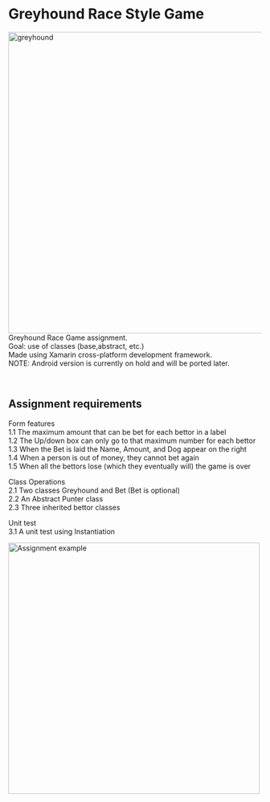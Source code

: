 # Greyhound Race Style Game

<img alt="greyhound" align="right" src="https://user-images.githubusercontent.com/26443901/27252774-7fe3c5a8-53ba-11e7-94f0-d69fd1ac386b.gif" height="600px" />

<p>Greyhound Race Game assignment.</br>
Goal: use of classes (base,abstract, etc.)</br>
Made using Xamarin cross-platform development framework.</br>
NOTE: Android version is currently on hold and will be ported later.</p>
<br clear="all"/>

## Assignment requirements

Form features  
1.1 The maximum amount that can be bet for each bettor in a label  
1.2 The Up/down box can only go to that maximum number for each bettor  
1.3 When the Bet is laid the Name, Amount, and Dog appear on the right  
1.4 When a person is out of money, they cannot bet again  
1.5 When all the bettors lose (which they eventually will) the game is over  

Class Operations  
2.1 Two classes Greyhound and Bet (Bet is optional)  
2.2 An Abstract Punter class  
2.3 Three inherited bettor classes  

Unit test  
3.1 A unit test using Instantiation

<img alt="Assignment example" src="https://user-images.githubusercontent.com/26443901/27252788-b9066cbe-53ba-11e7-82e4-5dfce4ea7be1.png" width="500px" />
